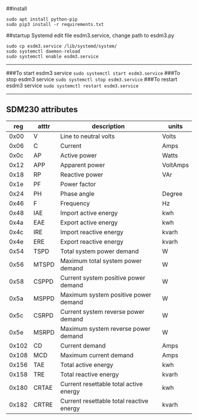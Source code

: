 ##install
```
sudo apt install python-pip 
sudo pip3 install -r requirements.txt
```

##startup Systemd
edit file esdm3.service, change path to esdm3.py

```
sudo cp esdm3.service /lib/systemd/system/
sudo systemctl daemon-reload
sudo systemctl enable esdm3.service
```

***
###To start esdm3 service
``sudo systemctl start esdm3.service``
###To stop esdm3 service
``sudo systemctl stop esdm3.service``
###To restart esdm3 service
``sudo systemctl restart esdm3.service``

***
## SDM230 attributes

| reg |atttr|description                             | units  |
|---  |---  |---                                     |---     |
|0x00 |V    |Line to neutral volts                   |Volts   |
|0x06 |C    |Current                                 |Amps    |
|0x0c |AP   |Active power                            |Watts   |
|0x12 |APP  |Apparent power                          |VoltAmps|
|0x18 |RP   |Reactive power                          |VAr     |
|0x1e |PF   |Power factor                            |        |
|0x24 |PH   |Phase angle                             |Degree  |
|0x46 |F    |Frequency                               |Hz      |
|0x48 |IAE  |Import active energy                    |kwh     |
|0x4a |EAE  |Export active energy                    |kwh     |
|0x4c |IRE  |Import reactive energy                  |kvarh   |
|0x4e |ERE  |Export reactive energy                  |kvarh   |
|0x54 |TSPD |Total system power demand               |W       |
|0x56 |MTSPD|Maximum total system power demand       |W       |
|0x58 |CSPPD|Current system positive power demand    |W       |
|0x5a |MSPPD|Maximum system positive power demand    |W       |
|0x5c |CSRPD|Current system reverse power demand     |W       |
|0x5e |MSRPD|Maximum system reverse power demand     |W       |
|0x102|CD   |Current demand                          |Amps    |
|0x108|MCD  |Maximum current demand                  |Amps    |
|0x156|TAE  |Total active energy                     |kwh     |
|0x158|TRE  |Total reactive energy                   |kvarh   |
|0x180|CRTAE|Current resettable total active energy  |kwh     |
|0x182|CRTRE|Current resettable total reactive energy|kvarh   |
